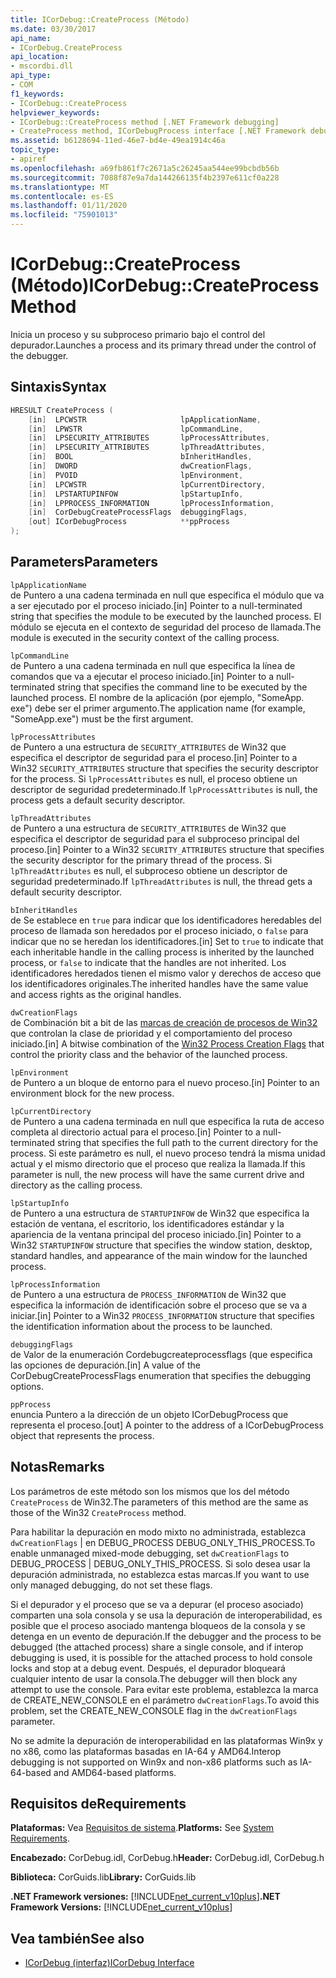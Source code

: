 ```yaml
---
title: ICorDebug::CreateProcess (Método)
ms.date: 03/30/2017
api_name:
- ICorDebug.CreateProcess
api_location:
- mscordbi.dll
api_type:
- COM
f1_keywords:
- ICorDebug::CreateProcess
helpviewer_keywords:
- ICorDebug::CreateProcess method [.NET Framework debugging]
- CreateProcess method, ICorDebugProcess interface [.NET Framework debugging]
ms.assetid: b6128694-11ed-46e7-bd4e-49ea1914c46a
topic_type:
- apiref
ms.openlocfilehash: a69fb861f7c2671a5c26245aa544ee99bcbdb56b
ms.sourcegitcommit: 7088f87e9a7da144266135f4b2397e611cf0a228
ms.translationtype: MT
ms.contentlocale: es-ES
ms.lasthandoff: 01/11/2020
ms.locfileid: "75901013"
---
```

# <a name="icordebugcreateprocess-method"></a><span data-ttu-id="5bc65-102">ICorDebug::CreateProcess (Método)</span><span class="sxs-lookup"><span data-stu-id="5bc65-102">ICorDebug::CreateProcess Method</span></span>
<span data-ttu-id="5bc65-103">Inicia un proceso y su subproceso primario bajo el control del depurador.</span><span class="sxs-lookup"><span data-stu-id="5bc65-103">Launches a process and its primary thread under the control of the debugger.</span></span>  
  
## <a name="syntax"></a><span data-ttu-id="5bc65-104">Sintaxis</span><span class="sxs-lookup"><span data-stu-id="5bc65-104">Syntax</span></span>  
  
```cpp  
HRESULT CreateProcess (  
    [in]  LPCWSTR                     lpApplicationName,  
    [in]  LPWSTR                      lpCommandLine,  
    [in]  LPSECURITY_ATTRIBUTES       lpProcessAttributes,  
    [in]  LPSECURITY_ATTRIBUTES       lpThreadAttributes,  
    [in]  BOOL                        bInheritHandles,  
    [in]  DWORD                       dwCreationFlags,  
    [in]  PVOID                       lpEnvironment,  
    [in]  LPCWSTR                     lpCurrentDirectory,  
    [in]  LPSTARTUPINFOW              lpStartupInfo,  
    [in]  LPPROCESS_INFORMATION       lpProcessInformation,  
    [in]  CorDebugCreateProcessFlags  debuggingFlags,  
    [out] ICorDebugProcess            **ppProcess  
);  
```  
  
## <a name="parameters"></a><span data-ttu-id="5bc65-105">Parameters</span><span class="sxs-lookup"><span data-stu-id="5bc65-105">Parameters</span></span>  
 `lpApplicationName`  
 <span data-ttu-id="5bc65-106">de Puntero a una cadena terminada en null que especifica el módulo que va a ser ejecutado por el proceso iniciado.</span><span class="sxs-lookup"><span data-stu-id="5bc65-106">[in] Pointer to a null-terminated string that specifies the module to be executed by the launched process.</span></span> <span data-ttu-id="5bc65-107">El módulo se ejecuta en el contexto de seguridad del proceso de llamada.</span><span class="sxs-lookup"><span data-stu-id="5bc65-107">The module is executed in the security context of the calling process.</span></span>  
  
 `lpCommandLine`  
 <span data-ttu-id="5bc65-108">de Puntero a una cadena terminada en null que especifica la línea de comandos que va a ejecutar el proceso iniciado.</span><span class="sxs-lookup"><span data-stu-id="5bc65-108">[in] Pointer to a null-terminated string that specifies the command line to be executed by the launched process.</span></span> <span data-ttu-id="5bc65-109">El nombre de la aplicación (por ejemplo, "SomeApp. exe") debe ser el primer argumento.</span><span class="sxs-lookup"><span data-stu-id="5bc65-109">The application name (for example, "SomeApp.exe") must be the first argument.</span></span>  
  
 `lpProcessAttributes`  
 <span data-ttu-id="5bc65-110">de Puntero a una estructura de `SECURITY_ATTRIBUTES` de Win32 que especifica el descriptor de seguridad para el proceso.</span><span class="sxs-lookup"><span data-stu-id="5bc65-110">[in] Pointer to a Win32 `SECURITY_ATTRIBUTES` structure that specifies the security descriptor for the process.</span></span> <span data-ttu-id="5bc65-111">Si `lpProcessAttributes` es null, el proceso obtiene un descriptor de seguridad predeterminado.</span><span class="sxs-lookup"><span data-stu-id="5bc65-111">If `lpProcessAttributes` is null, the process gets a default security descriptor.</span></span>  
  
 `lpThreadAttributes`  
 <span data-ttu-id="5bc65-112">de Puntero a una estructura de `SECURITY_ATTRIBUTES` de Win32 que especifica el descriptor de seguridad para el subproceso principal del proceso.</span><span class="sxs-lookup"><span data-stu-id="5bc65-112">[in] Pointer to a Win32 `SECURITY_ATTRIBUTES` structure that specifies the security descriptor for the primary thread of the process.</span></span> <span data-ttu-id="5bc65-113">Si `lpThreadAttributes` es null, el subproceso obtiene un descriptor de seguridad predeterminado.</span><span class="sxs-lookup"><span data-stu-id="5bc65-113">If `lpThreadAttributes` is null, the thread gets a default security descriptor.</span></span>  
  
 `bInheritHandles`  
 <span data-ttu-id="5bc65-114">de Se establece en `true` para indicar que los identificadores heredables del proceso de llamada son heredados por el proceso iniciado, o `false` para indicar que no se heredan los identificadores.</span><span class="sxs-lookup"><span data-stu-id="5bc65-114">[in] Set to `true` to indicate that each inheritable handle in the calling process is inherited by the launched process, or `false` to indicate that the handles are not inherited.</span></span> <span data-ttu-id="5bc65-115">Los identificadores heredados tienen el mismo valor y derechos de acceso que los identificadores originales.</span><span class="sxs-lookup"><span data-stu-id="5bc65-115">The inherited handles have the same value and access rights as the original handles.</span></span>  
  
 `dwCreationFlags`  
 <span data-ttu-id="5bc65-116">de Combinación bit a bit de las [marcas de creación de procesos de Win32](/windows/win32/procthread/process-creation-flags) que controlan la clase de prioridad y el comportamiento del proceso iniciado.</span><span class="sxs-lookup"><span data-stu-id="5bc65-116">[in] A bitwise combination of the [Win32 Process Creation Flags](/windows/win32/procthread/process-creation-flags) that control the priority class and the behavior of the launched process.</span></span>  
  
 `lpEnvironment`  
 <span data-ttu-id="5bc65-117">de Puntero a un bloque de entorno para el nuevo proceso.</span><span class="sxs-lookup"><span data-stu-id="5bc65-117">[in] Pointer to an environment block for the new process.</span></span>  
  
 `lpCurrentDirectory`  
 <span data-ttu-id="5bc65-118">de Puntero a una cadena terminada en null que especifica la ruta de acceso completa al directorio actual para el proceso.</span><span class="sxs-lookup"><span data-stu-id="5bc65-118">[in] Pointer to a null-terminated string that specifies the full path to the current directory for the process.</span></span> <span data-ttu-id="5bc65-119">Si este parámetro es null, el nuevo proceso tendrá la misma unidad actual y el mismo directorio que el proceso que realiza la llamada.</span><span class="sxs-lookup"><span data-stu-id="5bc65-119">If this parameter is null, the new process will have the same current drive and directory as the calling process.</span></span>  
  
 `lpStartupInfo`  
 <span data-ttu-id="5bc65-120">de Puntero a una estructura de `STARTUPINFOW` de Win32 que especifica la estación de ventana, el escritorio, los identificadores estándar y la apariencia de la ventana principal del proceso iniciado.</span><span class="sxs-lookup"><span data-stu-id="5bc65-120">[in] Pointer to a Win32 `STARTUPINFOW` structure that specifies the window station, desktop, standard handles, and appearance of the main window for the launched process.</span></span>  
  
 `lpProcessInformation`  
 <span data-ttu-id="5bc65-121">de Puntero a una estructura de `PROCESS_INFORMATION` de Win32 que especifica la información de identificación sobre el proceso que se va a iniciar.</span><span class="sxs-lookup"><span data-stu-id="5bc65-121">[in] Pointer to a Win32 `PROCESS_INFORMATION` structure that specifies the identification information about the process to be launched.</span></span>  
  
 `debuggingFlags`  
 <span data-ttu-id="5bc65-122">de Valor de la enumeración Cordebugcreateprocessflags (que especifica las opciones de depuración.</span><span class="sxs-lookup"><span data-stu-id="5bc65-122">[in] A value of the CorDebugCreateProcessFlags enumeration that specifies the debugging options.</span></span>  
  
 `ppProcess`  
 <span data-ttu-id="5bc65-123">enuncia Puntero a la dirección de un objeto ICorDebugProcess que representa el proceso.</span><span class="sxs-lookup"><span data-stu-id="5bc65-123">[out] A pointer to the address of a ICorDebugProcess object that represents the process.</span></span>  
  
## <a name="remarks"></a><span data-ttu-id="5bc65-124">Notas</span><span class="sxs-lookup"><span data-stu-id="5bc65-124">Remarks</span></span>  
 <span data-ttu-id="5bc65-125">Los parámetros de este método son los mismos que los del método `CreateProcess` de Win32.</span><span class="sxs-lookup"><span data-stu-id="5bc65-125">The parameters of this method are the same as those of the Win32 `CreateProcess` method.</span></span>  
  
 <span data-ttu-id="5bc65-126">Para habilitar la depuración en modo mixto no administrada, establezca `dwCreationFlags` &#124; en DEBUG_PROCESS DEBUG_ONLY_THIS_PROCESS.</span><span class="sxs-lookup"><span data-stu-id="5bc65-126">To enable unmanaged mixed-mode debugging, set `dwCreationFlags` to DEBUG_PROCESS &#124; DEBUG_ONLY_THIS_PROCESS.</span></span> <span data-ttu-id="5bc65-127">Si solo desea usar la depuración administrada, no establezca estas marcas.</span><span class="sxs-lookup"><span data-stu-id="5bc65-127">If you want to use only managed debugging, do not set these flags.</span></span>  
  
 <span data-ttu-id="5bc65-128">Si el depurador y el proceso que se va a depurar (el proceso asociado) comparten una sola consola y se usa la depuración de interoperabilidad, es posible que el proceso asociado mantenga bloqueos de la consola y se detenga en un evento de depuración.</span><span class="sxs-lookup"><span data-stu-id="5bc65-128">If the debugger and the process to be debugged (the attached process) share a single console, and if interop debugging is used, it is possible for the attached process to hold console locks and stop at a debug event.</span></span> <span data-ttu-id="5bc65-129">Después, el depurador bloqueará cualquier intento de usar la consola.</span><span class="sxs-lookup"><span data-stu-id="5bc65-129">The debugger will then block any attempt to use the console.</span></span> <span data-ttu-id="5bc65-130">Para evitar este problema, establezca la marca de CREATE_NEW_CONSOLE en el parámetro `dwCreationFlags`.</span><span class="sxs-lookup"><span data-stu-id="5bc65-130">To avoid this problem, set the CREATE_NEW_CONSOLE flag in the `dwCreationFlags` parameter.</span></span>  
  
 <span data-ttu-id="5bc65-131">No se admite la depuración de interoperabilidad en las plataformas Win9x y no x86, como las plataformas basadas en IA-64 y AMD64.</span><span class="sxs-lookup"><span data-stu-id="5bc65-131">Interop debugging is not supported on Win9x and non-x86 platforms such as IA-64-based and AMD64-based platforms.</span></span>  
  
## <a name="requirements"></a><span data-ttu-id="5bc65-132">Requisitos de</span><span class="sxs-lookup"><span data-stu-id="5bc65-132">Requirements</span></span>  
 <span data-ttu-id="5bc65-133">**Plataformas:** Vea [Requisitos de sistema](../../../../docs/framework/get-started/system-requirements.md).</span><span class="sxs-lookup"><span data-stu-id="5bc65-133">**Platforms:** See [System Requirements](../../../../docs/framework/get-started/system-requirements.md).</span></span>  
  
 <span data-ttu-id="5bc65-134">**Encabezado:** CorDebug.idl, CorDebug.h</span><span class="sxs-lookup"><span data-stu-id="5bc65-134">**Header:** CorDebug.idl, CorDebug.h</span></span>  
  
 <span data-ttu-id="5bc65-135">**Biblioteca:** CorGuids.lib</span><span class="sxs-lookup"><span data-stu-id="5bc65-135">**Library:** CorGuids.lib</span></span>  
  
 <span data-ttu-id="5bc65-136">**.NET Framework versiones:** [!INCLUDE[net_current_v10plus](../../../../includes/net-current-v10plus-md.md)]</span><span class="sxs-lookup"><span data-stu-id="5bc65-136">**.NET Framework Versions:** [!INCLUDE[net_current_v10plus](../../../../includes/net-current-v10plus-md.md)]</span></span>  
  
## <a name="see-also"></a><span data-ttu-id="5bc65-137">Vea también</span><span class="sxs-lookup"><span data-stu-id="5bc65-137">See also</span></span>

- [<span data-ttu-id="5bc65-138">ICorDebug (interfaz)</span><span class="sxs-lookup"><span data-stu-id="5bc65-138">ICorDebug Interface</span></span>](../../../../docs/framework/unmanaged-api/debugging/icordebug-interface.md)
